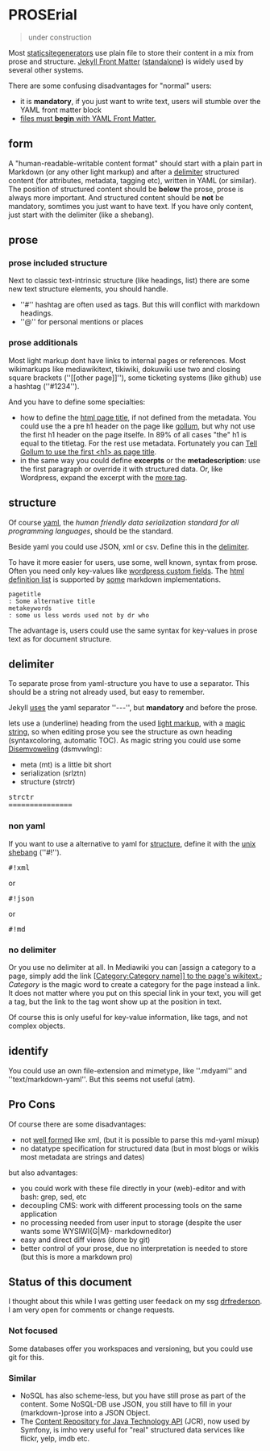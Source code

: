 # PROSErial

> under construction

Most [staticsitegenerators](https://staticsitegenerators.net/) use plain file to store their content in a mix from prose and structure. [Jekyll Front Matter](https://jekyllrb.com/docs/frontmatter/) ([standalone](https://github.com/jxson/front-matter)) is widely used by several other systems.

There are some confusing disadvantages for "normal" users:

* it is __mandatory__, if you just want to write text, users will stumble over the YAML front matter block
* [files must __begin__ with YAML Front Matter.](https://jekyllrb.com/docs/posts/) 

## form
A "human-readable-writable content format" should start with a plain part in Markdown (or any other light markup) and after a [delimiter](#delimiter) structured content (for attributes, metadata, tagging etc), written in YAML (or similar). The position of structured content should be __below__ the prose, prose is always more important.
And structured content should be __not__ be mandatory, somtimes you just want to have text. If you have only content, just start with the delimiter (like a shebang).

## prose
### prose included structure

Next to classic text-intrinsic structure (like headings, list) there are some new text structure elements, you should handle.

* ''#'' hashtag are often used as  tags. But this will conflict with markdown headings.
* ''@'' for personal mentions or places

### prose additionals
Most light markup dont have links to internal pages or references. Most wikimarkups like mediawikitext, tikiwiki, dokuwiki use two and closing square brackets (''[[other page]]''), some ticketing systems (like github) use a hashtag (''#1234'').

And you have to define some specialties:

* how to define the [html page title](http://www.w3schools.com/tags/tag_title.asp), if not defined from the metadata. You could use the a pre h1 header on the page like [gollum](https://github.com/gollum/gollum/wiki#custom-titles-via-cli), but why not use the first h1 header on the page itselfe. In 89% of all cases "the" h1 is equal to the titletag. For the rest use metadata. Fortunately you can [Tell Gollum to use the first \<h1> as page title](https://github.com/gollum/gollum).
* in the same way you could define __excerpts__ or the __metadescription__: use the first paragraph or override it with structured data. Or, like Wordpress, expand the excerpt with the [more tag](https://en.support.wordpress.com/more-tag/).

## structure

Of course [yaml](http://yaml.org/), the _human friendly data serialization standard for all programming languages_, should be the standard.

Beside yaml you could use JSON, xml or csv. Define this in the [delimiter](#delimiter). 

To have it more easier for users, use some, well known, syntax from prose. Often you need only key-values like [wordpress custom fields](https://codex.wordpress.org/Custom_Fields). The [html definition list](https://www.w3.org/TR/html401/struct/lists.html#h-10.3) is supported by [some](http://talk.commonmark.org/t/description-list/289/12) markdown implementations.

```
pagetitle
: Some alternative title
metakeywords
: some us less words used not by dr who
```
The advantage is, users could use the same syntax for key-values in prose text as for document structure.  

## delimiter
To separate prose from yaml-structure you have to use a separator. This should be a string not already used, but easy to remember. 

Jekyll [uses](https://raw.githubusercontent.com/mojombo/mojombo.github.io/master/_posts/2015-06-19-replicated.md) the yaml separator ''---'', but __mandatory__ and before the prose. 

lets use a (underline) heading from the used [light markup](https://en.wikipedia.org/wiki/Lightweight_markup_language#Underline), with a [magic string](https://en.wikipedia.org/wiki/Magic_string), so when editing prose you see the structure as own heading (syntaxcoloring, automatic TOC). As magic string you could use some [Disemvoweling](https://en.wikipedia.org/wiki/Disemvoweling) (dsmvwlng):

* meta (mt) is a little bit short
* serialization (srlztn)
* structure (strctr)

<pre>
strctr
===============
</pre>

### non yaml

If you want to use a alternative to yaml for [structure](#structure), define it with the [unix shebang](https://en.wikipedia.org/wiki/Shebang_%28Unix%29) (''#!'').

<pre>
#!xml
</pre>
or
<pre>
#!json
</pre>
or
<pre>
#!md
</pre>


### no delimiter
Or you use no delimiter at all. In Mediawiki you can [assign a category to a page, simply add the link [[Category:Category name\]\] to the page's wikitext.](https://www.mediawiki.org/wiki/Help:Categories#Summary); _Category_ is the magic word to create a category for the page instead a link. It does not matter where you put on this special link in your text, you will get a tag, but the link to the tag wont show up at the position in text.

Of course this is only useful for key-value information, like tags, and not complex objects.

## identify

You could use an own file-extension and mimetype, like ''.mdyaml'' and ''text/markdown-yaml''. But this seems not useful (atm).


## Pro Cons
Of course there are some disadvantages:

* not [well formed](https://en.wikipedia.org/wiki/Well-formed_document) like xml, (but it is possible to parse this md-yaml mixup)
* no datatype specification for structured data (but in most blogs or wikis most metadata are strings and dates)

but also advantages:
* you could work with these file directly in your (web)-editor and with bash: grep, sed, etc
* decoupling CMS: work with different processing tools on the same application 
* no processing needed from user input to storage (despite the user wants some WYSIWI{G|M}- markdowneditor)
* easy and direct diff views (done by git)
* better control of your prose, due no interpretation is needed to store (but this is more a markdown pro)

## Status of this document

I thought about this while I was getting user feedack on my ssg [drfrederson](https://github.com/klml/drfrederson). I am very open for comments or change requests. 

### Not focused

Some databases offer you workspaces and versioning, but you could use git for this.

### Similar
* NoSQL has also scheme-less, but you have still prose as part of the content. Some NoSQL-DB use JSON, you still have to fill in your (markdown-)prose into a JSON Object. 
* The [Content Repository for Java Technology API](https://en.wikipedia.org/wiki/Content_repository_API_for_Java) (JCR), now used by Symfony, is imho very useful for "real" structured data services like flickr, yelp, imdb etc.  

